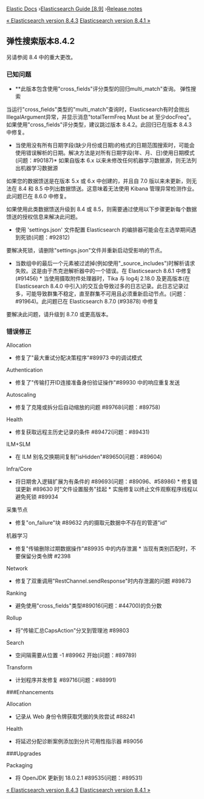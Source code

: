 

[Elastic Docs](/guide/) ›[Elasticsearch Guide [8.9]](index.md) ›[Release
notes](es-release-notes.md)

[« Elasticsearch version 8.4.3](release-notes-8.4.3.md) [Elasticsearch
version 8.4.1 »](release-notes-8.4.1.md)

## 弹性搜索版本8.4.2

另请参阅 8.4 中的重大更改。

### 已知问题

* **此版本包含使用"cross_fields"评分类型的回归multi_match"查询。 弹性搜索

当运行"cross_fields"类型的"multi_match"查询时，Elasticsearch有时会抛出IllegalArgument异常，并显示消息"totalTermFreq Must be at 至少docFreq"。如果使用"cross_fields"评分类型，建议跳过版本 8.4.2。此回归已在版本 8.4.3 中修复。

* 当使用没有所有日期字段(缺少月份或日期)的格式的日期范围搜索时，可能会使用错误解析的日期。解决方法是对所有日期字段(年、月、日)使用日期模式(问题：#90187)* 如果自版本 6.x 以来未修改任何机器学习数据源，则无法列出机器学习数据源

如果您的数据馈送是在版本 5.x 或 6.x 中创建的，并且自 7.0 版以来未更新，则无法在 8.4 和 8.5 中列出数据馈送。这意味着无法使用 Kibana 管理异常检测作业。此问题已在 8.6.0 中修复。

如果使用此类数据馈送升级到 8.4 或 8.5，则需要通过使用以下步骤更新每个数据馈送的授权信息来解决此问题。

* 使用 'settings.json' 文件配置 Elasticsearch 的编排器可能会在主选举期间遇到死锁(问题：#92812)

要解决死锁，请删除"settings.json"文件并重新启动受影响的节点。

* 当数组中的最后一个元素被过滤掉(例如使用"_source_includes")时解析请求失败。这是由于杰克逊解析器中的一个错误。在 Elasticsearch 8.6.1 中修复 (#91456) * 当使用摄取附件处理器时，Tika 与 log4j 2.18.0 及更高版本(在 Elasticsearch 8.4.0 中引入)的交互会导致过多的日志记录。此日志记录过多，可能导致群集不稳定，直至群集不可用且必须重新启动节点。(问题：#91964)。此问题已在 Elasticsearch 8.7.0 (#93878) 中修复

要解决此问题，请升级到 8.7.0 或更高版本。

### 错误修正

Allocation

    

* 修复了"最大重试分配决策程序"#89973 中的调试模式

Authentication

    

* 修复了"传输打开ID连接准备身份验证操作"#89930 中的响应重复发送

Autoscaling

    

* 修复了克隆或拆分后自动缩放的问题 #89768(问题：#89758)

Health

    

* 修复获取远程主历史记录的条件 #89472(问题：#89431)

ILM+SLM

    

* 在 ILM 别名交换期间复制"isHidden"#89650(问题：#89604)

Infra/Core

    

* 将日期舍入逻辑扩展为有条件的 #89693(问题：#89096、#58986) * 修复错误更新 #89630 时"文件设置服务"挂起 * 实施修复以终止文件观察程序线程以避免死锁 #89934

采集节点

    

* 修复"on_failure"块 #89632 内的摄取元数据中不存在的管道"id"

机器学习

    

* 修复"传输删除过期数据操作"#89935 中的内存泄漏 * 当现有类别匹配时，不要保留分类令牌 #2398

Network

    

* 修复了双重调用"RestChannel.sendResponse"时内存泄漏的问题 #89873

Ranking

    

* 避免使用"cross_fields"类型#89016(问题：#44700)的负分数

Rollup

    

* 将"传输汇总CapsAction"分叉到管理池 #89803

Search

    

* 空间隔需要从位置 -1 #89962 开始(问题：#89789)

Transform

    

* 计划程序并发修复 #89716(问题：#88991)

###Enhancements

Allocation

    

* 记录从 Web 身份令牌获取凭据的失败尝试 #88241

Health

    

* 将延迟分配诊断案例添加到分片可用性指示器 #89056

###Upgrades

Packaging

    

* 将 OpenJDK 更新到 18.0.2.1 #89535(问题：#89531)

[« Elasticsearch version 8.4.3](release-notes-8.4.3.md) [Elasticsearch
version 8.4.1 »](release-notes-8.4.1.md)
